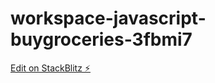# workspace-javascript-buygroceries-3fbmi7

[Edit on StackBlitz ⚡️](https://stackblitz.com/edit/workspace-javascript-buygroceries-3fbmi7)